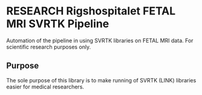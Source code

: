 # RESEARCH Rigshospitalet FETAL MRI SVRTK Pipeline
 Automation of the pipeline in using SVRTK libraries on FETAL MRI data. For scientific research purposes only.


 ## Purpose
 The sole purpose of this library is to make running of SVRTK (LINK) libraries easier for medical researchers.
